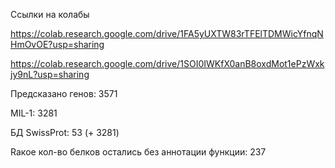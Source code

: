 Ссылки на колабы

https://colab.research.google.com/drive/1FA5yUXTW83rTFElTDMWicYfnqNHmOvOE?usp=sharing

https://colab.research.google.com/drive/1SOI0IWKfX0anB8oxdMot1ePzWxkjy9nL?usp=sharing

Предсказано генов: 3571

MIL-1: 3281

БД SwissProt: 53 (+ 3281)

Rакое кол-во белков остались без аннотации функции: 237
